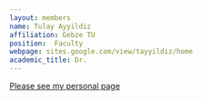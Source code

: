 ```yaml
---
layout: members
name: Tulay Ayyildiz
affiliation: Gebze TU
position:  Faculty
webpage: sites.google.com/view/tayyildiz/home
academic_title: Dr.
---
```

<a href="https://sites.google.com/view/tayyildiz/home">Please see my personal page</a>
